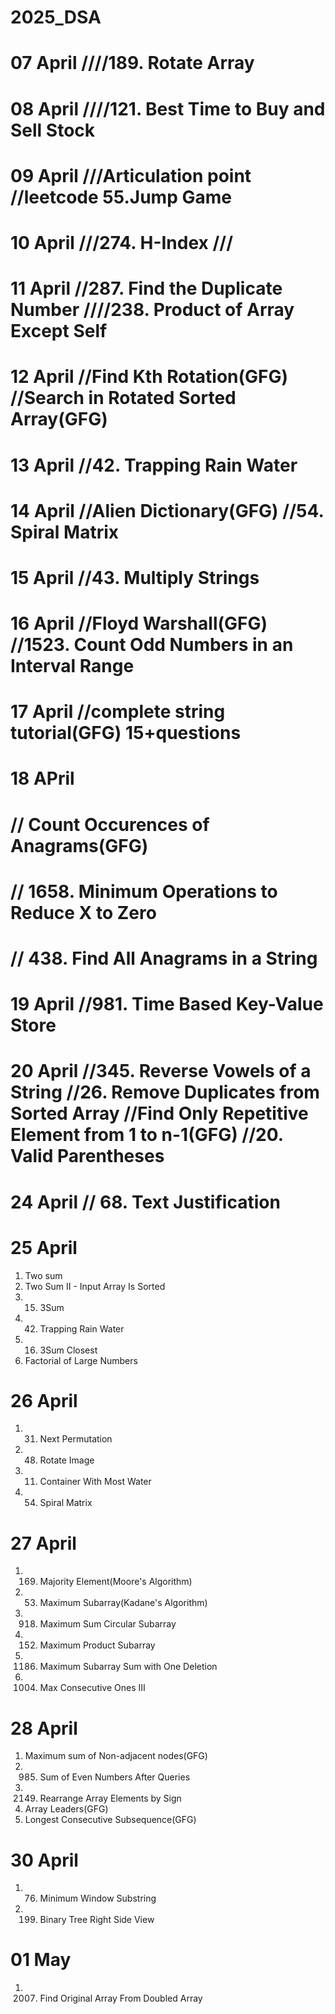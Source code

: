 # 2025_DSA

# 07 April ////189. Rotate Array

# 08 April ////121. Best Time to Buy and Sell Stock

# 09 April ///Articulation point //leetcode 55.Jump Game

# 10 April ///274. H-Index ///

# 11 April //287. Find the Duplicate Number ////238. Product of Array Except Self

# 12 April //Find Kth Rotation(GFG) //Search in Rotated Sorted Array(GFG)

# 13 April //42. Trapping Rain Water

# 14 April //Alien Dictionary(GFG) //54. Spiral Matrix

# 15 April //43. Multiply Strings

# 16 April //Floyd Warshall(GFG) //1523. Count Odd Numbers in an Interval Range

# 17 April //complete string tutorial(GFG) 15+questions

# 18 APril

# // Count Occurences of Anagrams(GFG)

# // 1658. Minimum Operations to Reduce X to Zero

# // 438. Find All Anagrams in a String

# 19 April //981. Time Based Key-Value Store

# 20 April //345. Reverse Vowels of a String //26. Remove Duplicates from Sorted Array //Find Only Repetitive Element from 1 to n-1(GFG) //20. Valid Parentheses

# 24 April // 68. Text Justification

# 25 April

1. Two sum
2. Two Sum II - Input Array Is Sorted
3. 15. 3Sum
4. 42. Trapping Rain Water
5. 16. 3Sum Closest
6. Factorial of Large Numbers

# 26 April

1. 31. Next Permutation
2. 48. Rotate Image
3. 11. Container With Most Water
4. 54. Spiral Matrix

# 27 April

1. 169. Majority Element(Moore's Algorithm)
2. 53. Maximum Subarray(Kadane's Algorithm)
3. 918. Maximum Sum Circular Subarray
4. 152. Maximum Product Subarray
5. 1186. Maximum Subarray Sum with One Deletion
6. 1004. Max Consecutive Ones III

# 28 April

1. Maximum sum of Non-adjacent nodes(GFG)
2. 985. Sum of Even Numbers After Queries
3. 2149. Rearrange Array Elements by Sign
4. Array Leaders(GFG)
5. Longest Consecutive Subsequence(GFG)

# 30 April

1. 76. Minimum Window Substring
2. 199. Binary Tree Right Side View

# 01 May

1. 2007. Find Original Array From Doubled Array
